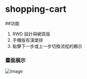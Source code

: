# shopping-cart

##功能

1. RWD 設計與網頁版
2. 手機版有漢堡排
3. 點擊下一步或上一步切換流程的顯示
   
### 畫面展示
![image](./image/snippet.png)

